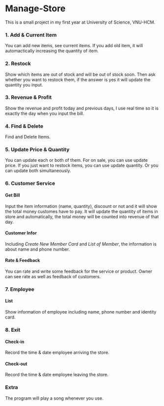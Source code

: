 # Manage-Store
This is a small project in my first year at University of Science, VNU-HCM.

### 1. Add & Current Item
  You can add new items, see current items. If you add old item, it will automactically increasing the quantity of item.

### 2. Restock
  Show which items are out of stock and will be out of stock soon. Then ask whether you want to restock them, if the answer is yes it will update the quantity you input.

### 3. Revenue & Profit
  Show the revenue and profit today and previous days, I use real time so it is exactly the day when you input the bill.

### 4. Find & Delete
  Find and Delete Items.

### 5. Update Price & Quantity
  You can update each or both of them. For on sale, you can use update price. If you just want to restock items, you can use update quantity. Or you can update both simultaneously.

### 6. Customer Service
#### Get Bill
Input the item information (name, quantity), discount or not and it will show the total money customes have to pay. It will update the quantity of items in store and automatically, the total money will be counted into revenue of that day.

#### Customer Infor
Including _Create New Member Card_ and _List of Member_, the information is about name and phone number.

#### Rate & Feedback
You can rate and write some feedback for the service or product. Owner can see rate as well as feedback of customers.

### 7. Employee
#### List
Show information of employee including name, phone number and identity card.

### 8. Exit

#### Check-in
Record the time & date employee arriving the store.

#### Check-out 
Record the time & date employee leaving the store.

### Extra
The program will play a song whenever you use.





 
